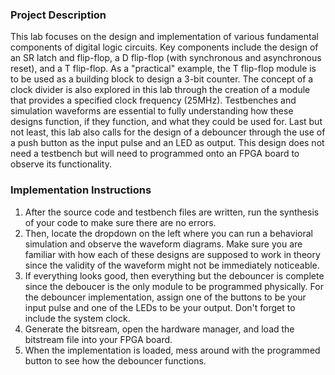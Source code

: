 ### Project Description
This lab focuses on the design and implementation of various fundamental components of digital logic circuits. Key components include the design of an SR latch and flip-flop, a D flip-flop (with synchronous and asynchronous reset), and a T flip-flop. As a "practical" example, the T flip-flop module is to be used as a building block to design a 3-bit counter. The concept of a clock divider is also explored in this lab through the creation of a module that provides a specified clock frequency (25MHz). Testbenches and simulation waveforms are essential to fully understanding how these designs function, if they function, and what they could be used for. Last but not least, this lab also calls for the design of a debouncer through the use of a push button as the input pulse and an LED as output. This design does not need a testbench but will need to programmed onto an FPGA board to observe its functionality.

### Implementation Instructions
1. After the source code and testbench files are written, run the synthesis of your code to make sure there are no errors.
2. Then, locate the dropdown on the left where you can run a behavioral simulation and observe the waveform diagrams. Make sure you are familiar with how each of these designs are supposed to work in theory since the validity of the waveform might not be immediately noticeable.
3. If everything looks good, then everything but the debouncer is complete since the deboucer is the only module to be programmed physically. For the debouncer implementation, assign one of the buttons to be your input pulse and one of the LEDs to be your output. Don't forget to include the system clock.
4. Generate the bitsream, open the hardware manager, and load the bitstream file into your FPGA board.
5. When the implementation is loaded, mess around with the programmed button to see how the debouncer functions.
